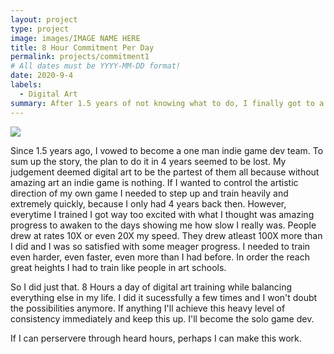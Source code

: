```yaml
---
layout: project
type: project
image: images/IMAGE NAME HERE
title: 8 Hour Commitment Per Day
permalink: projects/commitment1
# All dates must be YYYY-MM-DD format!
date: 2020-9-4
labels:
  - Digital Art
summary: After 1.5 years of not knowing what to do, I finally got to a level where I am able to train at a higher level.
---
```


<img class="ui medium right floated rounded image" src="../images/">

Since 1.5 years ago, I vowed to become a one man indie game dev team. To sum up the story, the plan to do it in 4 years seemed to be lost. My judgement deemed digital art to be the partest of them all because without amazing art an indie game is nothing. If I wanted to control the artistic direction of my own game I needed to step up and train heavily and extremely quickly, because I only had 4 years back then. However, everytime I trained I got way too excited with what I thought was amazing progress to awaken to the days showing me how slow I really was. People drew at rates 10X or even 20X my speed. They drew atleast 100X more than I did and I was so satisfied with some meager progress. I needed to train even harder, even faster, even more than I had before. In order the reach great heights I had to train like people in art schools.

So I did just that. 8 Hours a day of digital art training while balancing everything else in my life. I did it sucessfully a few times and I won't doubt the possibilities anymore. If anything I'll achieve this heavy level of consistency immediately and keep this up. I'll become the solo game dev.

If I can perservere through heard hours, perhaps I can make this work.

